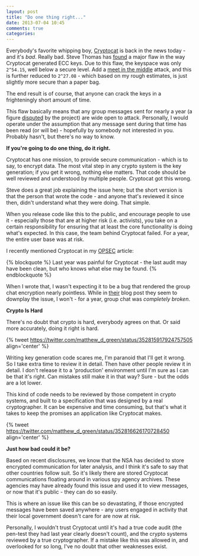 ```yaml
---
layout: post
title: "Do one thing right..."
date: 2013-07-04 10:45
comments: true
categories: 
---
```


Everybody's favorite whipping boy, [Cryptocat](https://crypto.cat/) is back in the news today - and it's *bad*. Really bad. Steve Thomas has [found](http://tobtu.com/decryptocat.php) a major flaw in the way Cryptocat generated ECC keys. Due to this flaw, the keyspace was only `2^54.15`, well below a secure level. Add a [meet in the middle](http://en.wikipedia.org/wiki/Meet-in-the-middle_attack) attack, and this is further reduced to `2^27.08` - which based on my rough estimates, is just slightly more secure than a paper bag.

The end result is of course, that anyone can crack the keys in a frighteningly short amount of time.

This flaw basically means that any group messages sent for nearly a year (a figure [disputed](https://blog.crypto.cat/2013/07/new-critical-vulnerability-in-cryptocat-details/) by the project) are wide open to attack. Personally, I would operate under the assumption that any message sent during that time has been read (or will be) - hopefully by somebody not interested in you. Probably hasn't, but there's no way to know. 

**If you're going to do one thing, do it right.**

Cryptocat has one mission, to provide secure communication - which is to say, to encrypt data. The most vital step in any crypto system is the key generation; if you get it wrong, nothing else matters. That code should be well reviewed and understood by multiple people. Cryptocat got this wrong.

Steve does a great job explaining the issue here; but the short version is that the person that wrote the code - and anyone that's reviewed it since then, didn't understand what they were doing. That simple.

When you release code like this to the public, and encourage people to use it - especially those that are at higher risk (i.e. activists), you take on a certain responsibility for ensuring that at least the core functionality is doing what's expected. In this case, the team behind Cryptocat failed. For a year, the entire user base was at risk.

I recently mentioned Cryptocat in my [OPSEC](http://adamcaudill.com/2013/06/19/opsec-the-nsa-and-you/) article:

{% blockquote %}
Last year was painful for Cryptocat - the last audit may have been clean, but who knows what else may be found.
{% endblockquote %}

When I wrote that, I wasn't expecting it to be a bug that rendered the group chat encryption nearly pointless. While in [their](https://blog.crypto.cat/2013/07/new-critical-vulnerability-in-cryptocat-details/) blog post they seem to downplay the issue, I won't - for a year, group chat was *completely broken*.

**Crypto Is Hard**

There's no doubt that crypto is hard, everybody agrees on that. Or said more accurately, doing it right is hard.

{% tweet https://twitter.com/matthew_d_green/status/352815917924757505 align='center' %}

Writing key generation code scares me, I'm paranoid that I'll get it wrong. So I take extra time to review it in detail. Then have other people review it in detail. I don't release it to a 'production' environment until I'm sure as I can be that it's right. Can mistakes still make it in that way? Sure - but the odds are a lot lower.

This kind of code needs to be reviewed by those competent in crypto systems, and built to a specification that was designed by a real cryptographer. It can be expensive and time consuming, but that's what it takes to keep the promises an application like Cryptocat makes.

{% tweet https://twitter.com/matthew_d_green/status/352816626170728450 align='center' %}

**Just how bad could it be?**

Based on recent disclosures, we know that the NSA has decided to store encrypted communication for later analysis, and I think it's safe to say that other countries follow suit. So it's likely there are stored Cryptocat communications floating around in various spy agency archives. These agencies may have already found this issue and used it to view messages, or now that it's public - they can do so easily.

This is where an issue like this can be so devastating, if those encrypted messages have been saved anywhere - any users engaged in activity that their local government doesn't care for are now at risk.

Personally, I wouldn't trust Cryptocat until it's had a true code audit (the pen-test they had last year clearly doesn't count), and the crypto systems reviewed by a true cryptographer. If a mistake like this was allowed in, and overlooked for so long, I've no doubt that other weaknesses exist.
